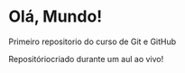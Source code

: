 # Olá, Mundo!
 Primeiro repositorio do curso de Git e GitHub

Repositóriocriado durante um aul ao vivo!
